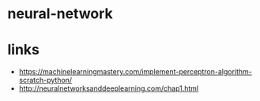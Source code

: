 # neural-network

# links
- https://machinelearningmastery.com/implement-perceptron-algorithm-scratch-python/
- http://neuralnetworksanddeeplearning.com/chap1.html
